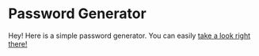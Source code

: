 # Password Generator

Hey! Here is a simple password generator. You can easily [take a look right there!](https://zahjen.github.io/PasswordGenerator/)
